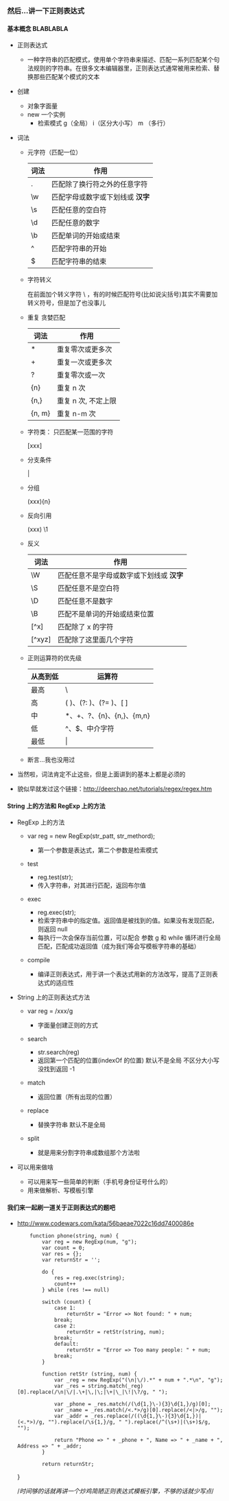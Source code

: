 ### 然后...讲一下正则表达式

####	基本概念 BLABLABLA
+	正则表达式
	-	一种字符串的匹配模式，使用单个字符串来描述、匹配一系列匹配某个句法规则的字符串。在很多文本编辑器里，正则表达式通常被用来检索、替换那些匹配某个模式的文本

+	创建
	+	对象字面量
	+ 	new 一个实例
		- 	检索模式 g（全局） i（区分大小写） m （多行）
+  	词法
	+	元字符（匹配一位）

		| 词法      | 作用         | 
		|-----------|-------------|
		| .        |  	匹配除了换行符之外的任意字符 |
		| \w      	|	匹配字母或数字或下划线或 **汉字**|
		| \s      	|	匹配任意的空白符 |
		| \d      	|	匹配任意的数字 |	
		| \b        |  	匹配单词的开始或结束 |
		| ^         | 	匹配字符串的开始    |
		| $         | 	匹配字符串的结束    |

	+	字符转义
		
		在前面加个转义字符 \ ，有的时候匹配符号(比如说尖括号)其实不需要加转义符号，但是加了也没事儿
	
	+	重复 贪婪匹配
		
		| 词法      | 作用         | 
		|-----------|-------------|
		| *      	| 重复零次或更多次|
		| +        	| 重复一次或更多次 |
		| ?         | 重复零次或一次 |
		| {n}       | 重复 n 次 |
		| {n,}      | 重复 n 次, 不定上限 |
		| {n, m}    | 重复 n-m 次 |

	+	字符类：	只匹配某一范围的字符
	
		[xxx]
	
	+	分支条件
		
		|

	+	分组
		
		(xxx){n}
	
	+	反向引用
		
		(xxx) \1
	
	+	反义
		
		| 词法      | 作用         | 
		|-----------|-------------|
		| \W      	|	匹配任意不是字母或数字或下划线或 **汉字**|
		| \S      	|	匹配任意不是空白符 |
		| \D      	|	匹配任意不是数字 |	
		| \B        |  	匹配不是单词的开始或结束位置 |
		| [\^x]      | 	匹配除了 x 的字符    |
		| [\^xyz]    | 	匹配除了这里面几个字符    |
		
	+	正则运算符的优先级

		| 从高到低      | 运算符         | 
		|-----------|-------------|
		| 最高    	| \ |
		| 高      	| ( )、(?: )、(?= )、[ ] |
		| 中      	| *、+、?、{n}、{n,}、{m,n} |
		| 低        |  ^、$、中介字符 |
		| 最低      | \| |

	
	+	断言...我也没用过	


+	当然啦，词法肯定不止这些，但是上面讲到的基本上都是必须的 

+	貌似早就发过这个链接：http://deerchao.net/tutorials/regex/regex.htm

####	String 上的方法和 RegExp 上的方法
+	RegExp 上的方法
	+	var reg = new RegExp(str_patt, str_methord);
	
		-	第一个参数是表达式，第二个参数是检索模式
	
	+	test
		
		-	reg.test(str);
		- 	传入字符串，对其进行匹配，返回布尔值

	+	exec
	
		-	reg.exec(str);
		- 	检索字符串中的指定值。返回值是被找到的值。如果没有发现匹配，则返回 null
		-  	每执行一次会保存当前位置，可以配合 参数 g 和 while 循环进行全局匹配，匹配成功返回值（成为我们等会写模板字符串的基础）

	+	compile 

		-	编译正则表达式，用于讲一个表达式用新的方法改写，提高了正则表达式的适应性

+	String 上的正则表达式方法
	
	+	var reg = /xxx/g	 
		
		-	字面量创建正则的方式
	
	+	search
		
		-	str.search(reg)
		- 	返回第一个匹配的位置(indexOf 的位置) 默认不是全局 不区分大小写 没找到返回 -1
	
	+	match
	
		-	返回位置（所有出现的位置）
	
	+	replace
	
		-	替换字符串 默认不是全局

	+	split

		- 就是用来分割字符串成数组那个方法啦

+	可以用来做啥
	
	+	可以用来写一些简单的判断（手机号身份证号什么的）
	+ 	用来做解析、写模板引擎

####	我们来一起刷一道关于正则表达式的题吧
			
+	http://www.codewars.com/kata/56baeae7022c16dd7400086e

			function phone(string, num) {
			    var reg = new RegExp(num, "g");
			    var count = 0;
			    var res = {};
			    var returnStr = '';
			
			    do {
			        res = reg.exec(string);
			        count++
			    } while (res !== null)
			
			    switch (count) {
			        case 1:
			            returnStr = "Error => Not found: " + num;
			        break;
			        case 2:
			            returnStr = retStr(string, num);
			        break;
			        default:
			            returnStr = "Error => Too many people: " + num;
			        break;        
			    }
			
			    function retStr (string, num) {
			        var _reg = new RegExp("(\n|\/).*" + num + ".*\n", "g");
			        var _res = string.match(_reg)[0].replace(/\n|\/|.\+|\,|\;|\+|\_|\!|\?/g, " ");
			
			        var _phone = _res.match(/(\d{1,}\-){3}\d{1,}/g)[0];
			        var _name = _res.match(/<.*>/g)[0].replace(/<|>/g, "");
			        var _addr = _res.replace(/((\d{1,}\-){3}\d{1,})|(<.*>)/g, "").replace(/\s{1,}/g, " ").replace(/^(\s+)|(\s+)$/g, "");
			
			        return "Phone => " + _phone + ", Name => " + _name + ", Address => " + _addr;
			    }
			
			    return returnStr;
	}


	/*时间够的话就再讲一个炒鸡简陋正则表达式模板引擎，不够的话就少写点*/